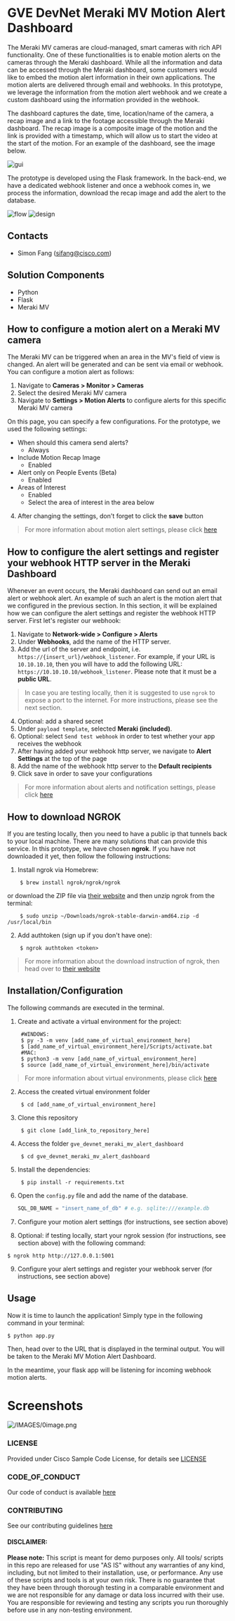 # GVE DevNet Meraki MV Motion Alert Dashboard
The Meraki MV cameras are cloud-managed, smart cameras with rich API functionality. One of these functionalities is to enable motion alerts on the cameras through the Meraki dashboard. While all the information and data can be accessed through the Meraki dashboard, some customers would like to embed the motion alert information in their own applications. The motion alerts are delivered through email and webhooks. In this prototype, we leverage the information from the motion alert webhook and we create a custom dashboard using the information provided in the webhook. 

The dashboard captures the date, time, location/name of the camera, a recap image and a link to the footage accessible through the Meraki dashboard. The recap image is a composite image of the motion and the link is provided with a timestamp, which will allow us to start the video at the start of the motion. For an example of the dashboard, see the image below. 

![gui](IMAGES/gui.png)

The prototype is developed using the Flask framework. In the back-end, we have a dedicated webhook listener and once a webhook comes in, we process the information, download the recap image and add the alert to the database. 

![flow](IMAGES/flow.png)
![design](IMAGES/design.png)


## Contacts
* Simon Fang (sifang@cisco.com)

## Solution Components
* Python
* Flask
* Meraki MV

## How to configure a motion alert on a Meraki MV camera

The Meraki MV can be triggered when an area in the MV's field of view is changed. An alert will be generated and can be sent via email or webhook. You can configure a motion alert as follows:

1. Navigate to **Cameras > Monitor > Cameras**
2. Select the desired Meraki MV camera
3. Navigate to **Settings > Motion Alerts** to configure alerts for this specific Meraki MV camera

On this page, you can specify a few configurations. For the prototype, we used the following settings:

* When should this camera send alerts?
    * Always
* Include Motion Recap Image
    * Enabled
* Alert only on People Events (Beta)
    * Enabled
* Areas of Interest
    * Enabled
    * Select the area of interest in the area below

4. After changing the settings, don't forget to click the **save** button

> For more information about motion alert settings, please click [here](https://documentation.meraki.com/MV/Advanced_Configuration/Motion_Alerts)

## How to configure the alert settings and register your webhook HTTP server in the Meraki Dashboard
Whenever an event occurs, the Meraki dashboard can send out an email alert or webhook alert. An example of such an alert is the motion alert that we configured in the previous section. In this section, it will be explained how we can configure the alert settings and register the webhook HTTP server. First let's register our webhook:

1. Navigate to **Network-wide > Configure > Alerts**
2. Under **Webhooks**, add the name of the HTTP server. 
3. Add the url of the server and endpoint, i.e. `https://{insert_url}/webhook_listener`. For example, if your URL is `10.10.10.10`, then you will have to add the following URL: `https://10.10.10.10/webhook_listener`.
Please note that it must be a **public URL**. 
> In case you are testing locally, then it is suggested to use `ngrok` to expose a port to the internet. For more instructions, please see the next section.

4. Optional: add a shared secret
5. Under `payload template`, selected **Meraki (included)**. 
6. Optional: select `Send test webhook` in order to test whether your app receives the webhook
7. After having added your webhook http server, we navigate to **Alert Settings** at the top of the page
8. Add the name of the webhook http server to the **Default recipients**
9. Click save in order to save your configurations

> For more information about alerts and notification settings, please click [here](https://documentation.meraki.com/General_Administration/Cross-Platform_Content/Alerts_and_Notifications)

## How to download NGROK
If you are testing locally, then you need to have a public ip that tunnels back to your local machine. There are many solutions that can provide this service. In this prototype, we have chosen **ngrok**. If you have not downloaded it yet, then follow the following instructions:

1. Install ngrok via Homebrew:

```
    $ brew install ngrok/ngrok/ngrok
```

or download the ZIP file via [their website](https://ngrok.com/download) and then unzip ngrok from the terminal:

```
    $ sudo unzip ~/Downloads/ngrok-stable-darwin-amd64.zip -d /usr/local/bin
```

2. Add authtoken (sign up if you don't have one):

```
    $ ngrok authtoken <token>
```

> For more information about the download instruction of ngrok, then head over to [their website](https://ngrok.com/download) 

## Installation/Configuration

The following commands are executed in the terminal.

1. Create and activate a virtual environment for the project:
   
        #WINDOWS:
        $ py -3 -m venv [add_name_of_virtual_environment_here] 
        $ [add_name_of_virtual_environment_here]/Scripts/activate.bat 
        #MAC:
        $ python3 -m venv [add_name_of_virtual_environment_here] 
        $ source [add_name_of_virtual_environment_here]/bin/activate
        
> For more information about virtual environments, please click [here](https://docs.python.org/3/tutorial/venv.html)

2. Access the created virtual environment folder

        $ cd [add_name_of_virtual_environment_here]

3. Clone this repository

        $ git clone [add_link_to_repository_here]

4. Access the folder `gve_devnet_meraki_mv_alert_dashboard`

        $ cd gve_devnet_meraki_mv_alert_dashboard

5. Install the dependencies:

        $ pip install -r requirements.txt

6. Open the `config.py` file and add the name of the database.

    ```python
    SQL_DB_NAME = "insert_name_of_db" # e.g. sqlite:///example.db
    ```
7. Configure your motion alert settings (for instructions, see section above)

8. Optional: if testing locally, start your ngrok session (for instructions, see section above) with the following command: 

```
$ ngrok http http://127.0.0.1:5001
```
9. Configure your alert settings and register your webhook server (for instructions, see section above)

## Usage
Now it is time to launch the application! Simply type in the following command in your terminal:

    $ python app.py

Then, head over to the URL that is displayed in the terminal output. You will be taken to the Meraki MV Motion Alert Dashboard. 

In the meantime, your flask app will be listening for incoming webhook motion alerts. 


# Screenshots

![/IMAGES/0image.png](IMAGES/0image.png)

### LICENSE

Provided under Cisco Sample Code License, for details see [LICENSE](LICENSE.md)

### CODE_OF_CONDUCT

Our code of conduct is available [here](CODE_OF_CONDUCT.md)

### CONTRIBUTING

See our contributing guidelines [here](CONTRIBUTING.md)

#### DISCLAIMER:
<b>Please note:</b> This script is meant for demo purposes only. All tools/ scripts in this repo are released for use "AS IS" without any warranties of any kind, including, but not limited to their installation, use, or performance. Any use of these scripts and tools is at your own risk. There is no guarantee that they have been through thorough testing in a comparable environment and we are not responsible for any damage or data loss incurred with their use.
You are responsible for reviewing and testing any scripts you run thoroughly before use in any non-testing environment.